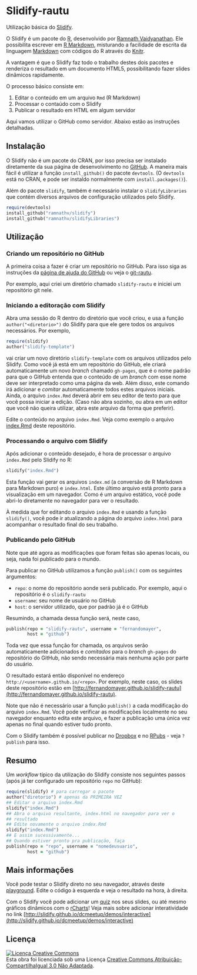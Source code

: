 # Slidify-rautu

Utilização básica do [Slidify](http://www.slidify.org).

O Slidify é um pacote do [R](http://r-project.org), desenvolvido por
[Ramnath Vaidyanathan](https://github.com/ramnathv). Ele possibilita
escrever em [R Markdown](http://www.rstudio.com/ide/docs/r_markdown),
misturando a facilidade de escrita da linguagem
[Markdown](http://daringfireball.net/projects/markdown) com códigos do R
através do [Knitr](http://yihui.name/knitr/options).

A vantagem é que o Slidify faz todo o trabalho destes dois pacotes e
renderiza o resultado em um documento HTML5, possibilitando fazer slides
dinâmicos rapidamente.

O processo básico consiste em:

1. Editar o conteúdo em um arquivo `Rmd` (R Markdown)
2. Processar o contaúdo com o Slidify
3. Publicar o resultado em HTML em algum servidor

Aqui vamos utilizar o GitHub como servidor. Abaixo estão as instruções
detalhadas.

## Instalação

O Slidify não é um pacote do CRAN, por isso precisa ser instalado
diretamente da sua página de desenvolvimento no
[GitHub](https://github.com/ramnathv/slidify). A maneira mais fácil é
utilizar a função `install_github()` do pacote `devtools`. (O `devtools`
está no CRAN, e pode ser instaldo normalmente com
`install.packages()`). 

Além do pacote `slidify`, também é necessário instalar o
`slidifyLibraries` que contém diversos arquivos de configuração
utilizados pelo Slidify.

```ruby
require(devtools)
install_github("ramnathv/slidify")
install_github("ramnathv/slidifyLibraries")
```

## Utilização

### Criando um repositório no GitHub

A primeira coisa a fazer é criar um repositório no GitHub. Para isso
siga as instruções da
[página de ajuda do GitHub](https://help.github.com/articles/create-a-repo)
ou veja o [git-rautu](https://github.com/fernandomayer/git-rautu).

Por exemplo, aqui criei um diretório chamado `slidify-rautu` e iniciei
um repositório git nele.

### Iniciando a editoração com Slidify

Abra uma sessão do R dentro do diretório que você criou, e usa a função
`author("<diretorio>")` do Slidify para que ele gere todos os arquivos
necessários. Por exemplo,

```ruby
require(slidify)
author("slidify-template")
```
vai criar um novo diretório `slidify-template` com os arquivos
utilizados pelo Slidify. Como você já está em um repositório do GitHub,
ele criará automaticamente um novo *branch* chamado `gh-pages`, que é o
nome padrão para que o GitHub entenda que o conteúdo de um *branch* com
esse nome deve ser interpretado como uma página da web. Além disso, este
comando irá adicionar e *comitar* automaticamente todos estes arquivos
iniciais. Ainda, o arquivo `index.Rmd` deverá abrir em seu editor de
texto para que você possa iniciar a edição. (Caso não abra sozinho, ou
abra em um editor que você não queira utilizar, abra este arquivo da
forma que preferir).

Edite o conteúdo no arquivo `index.Rmd`. Veja como exemplo o arquivo
[index.Rmd](index.Rmd) deste repositório. 

### Processando o arquivo com Slidify

Após adicionar o conteúdo desejado, é hora de processar o arquivo
`index.Rmd` pelo Slidify no R:

```ruby
slidify("index.Rmd")
```

Esta função vai gerar os arquivos `index.md` (a conversão de R Markdown
para Markdown puro) e `index.html`. Este último arquivo está pronto para
a visualização em um navegador. Como é um arquivo estático, você pode
abri-lo diretamente no navegador para ver o resultado.

À medida que for editando o arquivo `index.Rmd` e usando a função
`slidify()`, você pode ir atualizando a página do arquivo `index.html`
para acompanhar o resultado final do seu trabalho.

### Publicando pelo GitHub

Note que até agora as modificações que foram feitas são apenas locais,
ou seja, nada foi publicado para o mundo.

Para publicar no GitHub utilizamos a função `publish()` com os seguintes
argumentos:
* `repo`: o nome do repositório aonde será publicado. Por exemplo, aqui
  o repositório é o `slidify-rautu`
* `username`: seu nome de usuário no GitHub
* `host`: o servidor utilizado, que por padrão já é o GitHub

Resumindo, a chamada dessa função será, neste caso,

```ruby
publish(repo = "slidify-rautu", username = "fernandomayer",
        host = "github")
```

Toda vez que essa função for chamada, os arquivos serão automaticamente
adicionados e *comitados* para o *branch* `gh-pages` do repositório do
GitHub, não sendo necessária mais nenhuma ação por parte do usuário.

O resultado estará então disponível no endereço
`http://<username>.github.io/<repo>`. Por exemplo, neste caso, os slides
deste repositório estão em
[http://fernandomayer.github.io/slidify-rautu](http://fernandomayer.github.io/slidify-rautu).

Note que não é necessário usar a função `publish()` a cada modificação
do arquivo `index.Rmd`. Você pode verificar as modificações localmente
no seu navegador enquanto edita este arquivo, e fazer a publicação uma
única vez apenas no final quando estiver tudo pronto.

Com o Slidify também é possível publicar no [Dropbox](http://www.dropbox.com) e
no [RPubs](http://rpubs.com) - veja `?publish` para isso.

## Resumo

Um *workflow* típico da utilização do Slidify consiste nos seguintes
passos (após já ter configurado um repositório `repo` no GitHub):

```ruby
require(slidify) # para carregar o pacote
author("diretorio") # apenas da PRIMEIRA VEZ
## Editar o arquivo index.Rmd
slidify("index.Rmd")
## Abra o arquivo resultante, index.html no navegador para ver o
## resultado
## Edite novamente o arquivo index.Rmd
slidify("index.Rmd")
## E assim sucessivamente...
## Quando estiver pronto pra publicação, faça
publish(repo = "repo", username = "nomedeusuario",
        host = "github")
```

## Mais informações

Você pode testar o Slidify direto no seu navegador, através deste
[playground](http://slidify.github.io/playground/index.html). Edite o
código à esquerda e veja o resultado na hora, à direita.

Com o Slidify você pode adicionar um
[quiz](http://slidify.github.io/iquiz) nos seus slides, ou até mesmo
gráficos dinâmicos com o [rCharts](http://rcharts.io)! Veja mais sobre
adicionar interatividade no link
[http://slidify.github.io/dcmeetup/demos/interactive](http://slidify.github.io/dcmeetup/demos/interactive) 


## Licença

<a rel="license" href="http://creativecommons.org/licenses/by-sa/3.0/deed.pt_BR"><img alt="Licença Creative Commons" style="border-width:0" src="http://i.creativecommons.org/l/by-sa/3.0/88x31.png" /></a><br />Esta obra foi licenciada sob uma Licença <a rel="license" href="http://creativecommons.org/licenses/by-sa/3.0/deed.pt_BR">Creative Commons Atribuição-CompartilhaIgual 3.0 Não Adaptada</a>.
